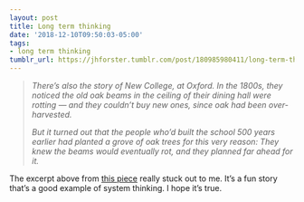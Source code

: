 ```yaml
---
layout: post
title: Long term thinking
date: '2018-12-10T09:50:03-05:00'
tags:
- long term thinking
tumblr_url: https://jhforster.tumblr.com/post/180985980411/long-term-thinking
---
```

> _There’s also the story of New College, at Oxford. In the 1800s, they noticed the old oak beams in the ceiling of their dining hall were rotting — and they couldn’t buy new ones, since oak had been over-harvested._
> 
> _But it turned out that the people who’d built the school 500 years earlier had planted a grove of oak trees for this very reason: They knew the beams would eventually rot, and they planned far ahead for it._

The excerpt above from [this piece](https://thehustle.co/10000-year-clock-jeff-bezos) really stuck out to me. It’s a fun story that’s a good example of system thinking. I hope it’s true.

